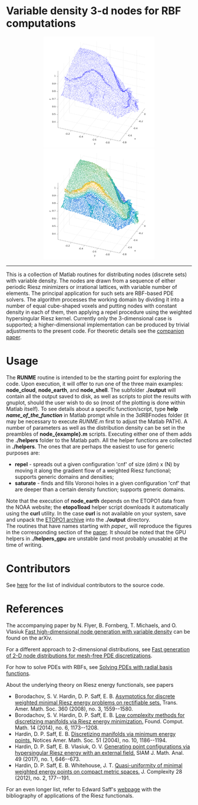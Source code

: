 # Variable density 3-d nodes for RBF computations

<p align="center">
<img src="https://raw.githubusercontent.com/OVlasiuk/3dRBFnodes/master/img/andes.png" width="300"> <img src="https://raw.githubusercontent.com/OVlasiuk/3dRBFnodes/master/img/andes_scatter.png" width="300">
</p>

---
This is a collection of Matlab routines for distributing nodes (discrete sets) with variable density. The nodes are drawn from a sequence of either periodic Riesz minimizers or irrational lattices, with variable number of elements. The principal application for such sets are RBF-based PDE solvers. The algorithm processes the working domain by dividing it into a number of equal cube-shaped voxels and putting nodes with constant density in each of them, then applying a repel procedure using the weighted hypersingular Riesz kernel. Currently only the 3-dimensional case is supported; a higher-dimensional implementation can be produced by trivial adjustments to the present code. For theoretic details see the [companion paper][1].

# Usage

The **RUNME** routine is intended to be the starting point for exploring the code. Upon execution, it will offer to run one of the three main examples: **node_cloud**, **node_earth**, and **node_shell**. The subfolder **./output** will contain all the output saved to disk, as well as scripts to plot the results with gnuplot, should the user wish to do so (most of the plotting is done within Matlab itself). 
To see details about a specific function/script, type **help _name_of_the_function_** in Matlab prompt while in the 3dRBFnodes folder (it may be necessary to execute *RUNME.m* first to adjust the Matlab PATH).
A number of parameters as well as the distribution density can be set in the preambles of **node_{example}.m** scripts. Executing either one of them adds the **./helpers** folder to the Matlab path.
All the helper functions are collected in **./helpers**. The ones that are perhaps the easiest to use for generic purposes are:
- **repel** - spreads out a given configuration 'cnf' of size (dim) x (N) by moving it along the gradient flow of a weighted Riesz functional; supports generic domains and densities;
- **saturate** - finds and fills Voronoi holes in a given configuration 'cnf' that are deeper than a certain density function; supports generic domains.

Note that the execution of **node_earth** depends on the ETOPO1 data from the NOAA website; the **etopo1load** helper script downloads it automatically using the **curl** utility. In the case **curl** is not available on your system, save and unpack the [ETOPO1 archive](https://www.ngdc.noaa.gov/mgg/global/relief/ETOPO1/data/bedrock/cell_registered/binary/etopo1_bed_c_i2.zip) into the **./output** directory. <br> 
The routines that have names starting with *paper_* will reproduce the figures in the corresponding section of the [paper][1]. It should be noted that the GPU helpers in **./helpers_gpu** are unstable (and most probably unusable) at the time of writing.

# Contributors

See [here](https://github.com/OVlasiuk/3dRBFnodes/graphs/contributors) for the list of individual contributors to the source code.   

# References

The accompanying paper by N. Flyer, B. Fornberg, T. Michaels, and O. Vlasiuk [Fast high-dimensional node generation with variable density][1] can be found on the arXiv.

For a different approach to 2-dimensional distributions, see [Fast generation of 2-D node distributions for mesh-free PDE discretizations][2].

For how to solve PDEs with RBFs, see [Solving PDEs with radial basis functions][3].

About the underlying theory on Riesz energy functionals, see papers

- Borodachov, S. V. Hardin, D. P. Saff, E. B.  [Asymptotics for discrete weighted minimal Riesz energy problems on rectifiable sets.](https://doi.org/10.1090/S0002-9947-07-04416-9)  Trans. Amer. Math. Soc.  360  (2008),  no. 3, 1559--1580.
- Borodachov, S. V. Hardin, D. P. Saff, E. B.  [Low complexity methods for discretizing manifolds via Riesz energy minimization.](https://doi.org/10.1007/s10208-014-9202-3)  Found. Comput. Math.  14  (2014),  no. 6, 1173--1208.
- Hardin, D. P. Saff, E. B.  [Discretizing manifolds via minimum energy points.](http://www.ams.org/notices/200410/fea-saff.pdf)  Notices Amer. Math. Soc.  51  (2004),  no. 10, 1186--1194.
- Hardin, D. P. Saff, E. B. Vlasiuk, O. V.  [Generating point configurations via hypersingular Riesz energy with an external field.](https://doi.org/10.1137/16M107414X)  SIAM J. Math. Anal.  49  (2017),  no. 1, 646--673.
- Hardin, D. P. Saff, E. B. Whitehouse, J. T.  [Quasi-uniformity of minimal weighted energy points on compact metric spaces.](https://doi.org/10.1016/j.jco.2011.10.009)  J. Complexity  28  (2012),  no. 2, 177--191. 

For an even longer list, refer to Edward Saff's [webpage](https://my.vanderbilt.edu/edsaff/spheres-manifolds/) with the bibliography of applications of the Riesz functionals.

[1]: https://arxiv.org/abs/1710.05011
[2]: https://doi.org/10.1016/j.camwa.2015.01.009
[3]: https://doi.org/10.1017/S0962492914000130
